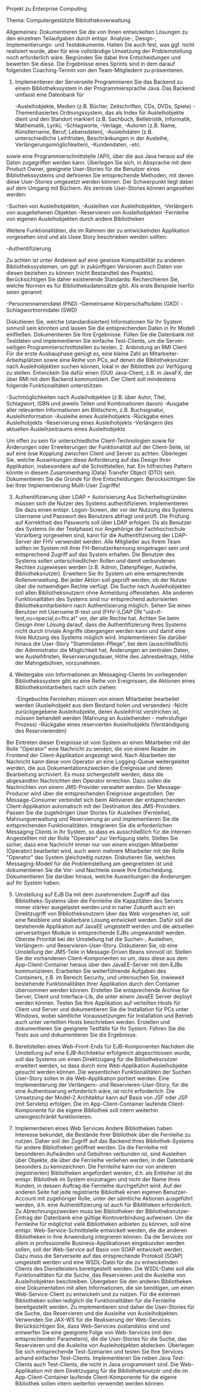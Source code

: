 Projekt zu Enterprise Computing

Thema:
Computergestützte Bibliotheksverwaltung

Allgemeines:
Dokumentieren Sie die von Ihnen entwickelten Lösungen zu den einzelnen Teilaufgaben durch entspr. Analyse-, Design-, Implementierungs- und Testdokumente. Halten Sie auch fest, was ggf. nicht realisiert wurde, aber für eine vollständige Umsetzung der Problemstellung noch erforderlich wäre. Begründen Sie dabei Ihre Entscheidungen und bewerten Sie diese.
Die Ergebnisse eines Sprints sind in dem darauf folgenden Coaching-Termin von den Team-Mitgliedern zu präsentieren.

1. Implementieren der Serverseite
Programmieren Sie das Backend zu einem Bibliothekssystem in der Programmiersprache Java. Das Backend umfasst eine Datenbank für

   -Ausleihobjekte, Medien (z.B. Bücher, Zeitschriften, CDs, DVDs, Spiele)
   -Themenbasiertes Ordnungssystem, das als Index für Ausleihobjekte dient und den Standort markiert (z.B. Sachbuch, Belletristik, Informatik, Mathematik, Lyrik),
   -Schlagworte,
   -Verlage,
   -Autoren (z.B. Name, Künstlername, Beruf, Lebensdaten),
   -Ausleihdaten (z.B. unterschiedliche Leihfristen, Beschränkungen in der Ausleihe, Verlängerungsmöglichkeiten),
   -Kundendaten,
   -etc.

sowie eine Programmierschnittstelle (API), über die aus Java heraus auf die Daten zugegriffen werden kann.
Überlegen Sie sich, in Absprache mit dem Product Owner, geeignete User-Stories für die Benutzer eines Bibliothekssystems und definieren Sie entsprechende Methoden, mit denen diese User-Stories umgesetzt werden können. Der Schwerpunkt liegt dabei auf dem Umgang mit Büchern. Als zentrale User-Stories können angesehen werden:

   -Suchen von Ausleihobjekten,
   -Ausleihen von Ausleihobjekten,
   -Verlängern von ausgeliehenen Objekten
   -Reservieren von Ausleihobjekten
   -Fernleihe von eigenen Ausleihobjekten durch andere Bibliotheken


Weitere Funktionalitäten, die im Rahmen der zu entwickelnden Applikation vorgesehen sind und als Usee Story beschrieben werden sollten:

   -Authentifizierung

Zu achten ist unter Anderem auf eine gewisse Kompatibilität zu anderen Bibliothekssystemen, um ggf. in zukünftigen Versionen auch Daten von diesen beziehen zu können (nicht Bestandteil des Projekts). Berücksichtigen Sie daher existierende Standards: Recherchieren Sie, welche Normen es für Bibliotheksdatensätze gibt. Als erste Beispiele hierfür seien genannt:

   -Personennamendatei (PND)
   -Gemeinsame Körperschaftsdatei (GKD)
   -Schlagwortnormdatei (SWD)

Diskutieren Sie, welche (standardisierten) Informationen für Ihr System sinnvoll sein könnten und lassen Sie die entsprechenden Daten in Ihr Modell einfließen. Dokumentieren Sie Ihre Ergebnisse.
Füllen Sie die Datenbank mit Testdaten und implementieren Sie einfache Test-Clients, um die Server-seitigen Programmierschnittstellen zu testen.
2. Anbindung an RMI Client
Für die erste Ausbauphase genügt es, eine kleine Zahl an Mitarbeiter-Arbeitsplätzen sowie eine Reihe von PCs, auf denen die Bibliotheksnutzer nach Ausleihobjekten suchen können, lokal in der Bibliothek zur Verfügung zu stellen. Entwickeln Sie dafür einen (GUI) Java-Client, z.B. in JavaFX, der über RMI mit dem Backend kommuniziert. Der Client soll mindestens folgende Funktionalitäten unterstützen:

   -Suchmöglichkeiten nach Ausleihobjekten (z.B. über Autor, Titel, Schlagwort, ISBN und jeweils Teilen und Kombinationen davon)
   -Ausgabe aller relevanten Informationen am Bildschirm, z.B. Buchsignatur, Ausleihinformation
   -Ausleihe eines Ausleihobjekts
   -Rückgabe eines Ausleihobjekts
   -Reservierung eines Ausleihobjekts
   -Verlängern des aktuellen Ausleihzeitraums eines Ausleihobjekts

Um offen zu sein für unterschiedliche Client-Technologien sowie für Änderungen oder Erweiterungen der Funktionalität auf der Client-Seite, ist auf eine lose Kopplung zwischen Client und Server zu achten. Überlegen Sie, welche Auswirkungen diese Anforderung auf das Design Ihrer Applikation, insbesondere auf die Schnittstellen, hat. Ein hilfreiches Pattern könnte in diesem Zusammenhang (Data) Transfer Object (DTO) sein. Dokumentieren Sie die Gründe für Ihre Entscheidungen.
Berücksichtigen Sie bei Ihrer Implementierung Mulit-User Zugriffe!

3. Authentifizierung über LDAP + Autorisierung
Aus Sicherheitsgründen müssen sich die Nutzer des Systems authentifizieren. Implementieren Sie dazu einen entspr. Logon-Screen, der vor der Nutzung des Systems Username und Passwort des Benutzers abfragt und prüft. Die Prüfung auf Korrektheit des Passworts soll über LDAP erfolgen. Da als Benutzer des Systems (in der Testphase) nur Angehörige der Fachhochschule Vorarlberg vorgesehen sind, kann für die Authentifizierung der LDAP-Server der FHV verwendet werden.
Alle Mitglieder aus Ihrem Team sollten im System mit ihrer FH-Benutzerkennung eingetragen sein und entsprechend Zugriff auf das System erhalten.
Die Benutzer des Systems sollen unterschiedlichen Rollen und damit verbundenen Rechten zugewiesen werden (z.B. Admin, Datenpfleger, Ausleihe, Bibliotheksnutzer). Erweitern Sie Ihr System um eine entsprechende Rollenverwaltung. Bei jeder Aktion soll geprüft werden, ob der Nutzer über die notwendigen Rechte verfügt. Die Suche nach Ausleihobjekten soll allen Bibliotheksnutzern ohne Anmeldung offenstehen. Alle anderen Funktionalitäten des Systems sind nur entsprechend autorisierten Bibliotheksmitarbeitern nach Authentisierung möglich. Sehen Sie einen Benutzer mit Username tf-test und (FHV-)LDAP DN "uid=tf-test,ou=special,o=fhv.at" vor, der alle Rechte hat.
Achten Sie beim Design ihrer Lösung darauf, dass die Authentifizierung Ihres Systems nicht durch triviale Angriffe übergangen werden kann und damit eine freie Nutzung des Systems möglich wird.
Implementieren Sie darüber hinaus die User-Story "Stammdaten-Pflege", bei dem (ausschließlich) der Administrator die Möglichkeit hat, Änderungen an zentralen Daten, wie Ausleihfristen, Reservierungsdauer, Höhe des Jahresbeitrags, Höhe der Mahngebühren, vorzunehmen.

4. Weitergabe von Informationen an Messaging-Clients
Im vorliegenden Bibliothekssystem gibt es eine Reihe von Ereignissen, die Aktionen eines Bibliotheksmitarbeiters nach sich ziehen:

   -Eingebuchte Fernleihen müssen von einem Mitarbeiter bearbeitet werden (Ausleihobjekt aus dem Bestand holen und versenden)
   -Nicht zurückgegebene Ausleihobjekte, deren Ausleihfrist verstrichen ist, müssen behandelt werden (Mahnung an Ausleihenden - mehrstufiger Prozess)
   -Rückgabe eines reservierten Ausleihobjekts (Verständigung des Reservierenden)

Bei Eintreten dieser Ereignisse ist vom System an einen Mitarbeiter mit der Rolle "Operator" eine Nachricht zu senden, die von einem Reader im Frontend der Client-Applikation angezeigt wird. Nach Abarbeiten der Nachricht kann diese vom Operator an eine Logging-Queue weitergeleitet werden, die aus Dokumentationszwecken die Ereignisse und deren Bearbeitung archiviert.
Es muss sichergestellt werden, dass die abgesandten Nachrichten den Operator erreichen. Dazu sollen die Nachrichten von einem JMS-Provider verwaltet werden. Der Message-Producer wird über die entsprechenden Ereignisse angestoßen. Der Message-Consumer verbindet sich beim Aktivieren der entsprechenden Client-Applikation automatisch mit der Destination des JMS-Providers.
Passen Sie die zugehörigen User Stories für Ausleihen (Fernleihe), Mahnungverwaltung und Reservierung an und implementieren Sie die entsprechenden Funktionalitäten. Integrieren Sie die erforderlichen Messaging Clients in Ihr System, so dass es ausschließlich für die internen Angestellten mit der Rolle "Operator" zur Verfügung steht. Stellen Sie sicher, dass eine Nachricht immer nur von einem einzigen Mitarbeiter (Operator) bearbeitet wird, auch wenn mehrere Mitarbeiter mit der Rolle "Operator" das System gleichzeitig nutzen.
Diskutieren Sie, welches Messaging-Modell für die Problemstellung am geeignetsten ist und dokumentieren Sie die Vor- und Nachteile sowie Ihre Entscheidung. Dokumentieren Sie darüber hinaus, welche Auswirkungen die Änderungen auf Ihr System haben.

5. Umstellung auf EJB
Da mit dem zunehmendem Zugriff auf das Bibliotheks-Systems über die Fernleihe die Kapazitäten des Servers immer stärker ausgelastet werden und in naher Zukunft auch ein Direktzugriff von Bibliotheksnutzern über das Web vorgesehen ist, soll eine flexiblere und skalierbare Lösung entwickelt werden. Dafür soll die bestehende Applikation auf JavaEE umgestellt werden und die aktuellen serverseitigen Module in entsprechende EJBs umgewandelt werden. Oberste Priorität bei der Umstellung hat die Suchen-, Ausleihen, Verlängern- und Reservieren-User-Story. Diskutieren Sie, ob eine Umstellung der JMS-Teile in Message-Driven Beans sinnvoll ist.
Stellen Sie die vorhandenen Client-Komponenten so um, dass diese aus dem App-Client-Container heraus über den JavaEE-Server mit den EJBs kommunizieren.
Erarbeiten Sie weiterführende Aufgaben des Containers, z.B. im Bereich Security, und untersuchen Sie, inwieweit bestehende Funktionalitäten Ihrer Applikation durch den Container übernommen werden können.
Erstellen Sie entsprechende Archive für Server, Client und Interface-Lib, die unter einem JavaEE Server deployt werden können. Testen Sie Ihre Applikation auf verteilten Hosts für Client und Server und dokumentieren Sie die Installation für PCs unter Windows, wobei sämtliche Voraussetzungen für Installation und Betrieb auch unter verteilten Hosts beschrieben werden.
Erstellen und dokumentieren Sie geeignete Testfälle für Ihr System. Führen Sie die Tests aus und dokumentieren Sie die Ergebnisse.

6. Bereitstellen eines Web-Front-Ends für EJB-Komponenten
Nachdem die Umstellung auf eine EJB-Architektur erfolgreich abgeschlossen wurde, soll das Systems um einen Direktzugang für die Bibliotheksnutzer erweitert werden, so dass durch eine Web-Applikation Ausleihobjekte gesucht werden können. Die wesentlichen Funktionalitäten der Suchen User-Story sollen in die Web-Applikation portiert werden. Eine Implementierung der Verlängern- und Reservieren-User-Story, für die eine Authentisierung erforderlich wäre, ist nicht erforderlich.
Die Umsetzung der Model-2 Architektur kann auf Basis von JSF oder JSP (mit Servlets) erfolgen. Die im App-Client-Container laufende Client-Komponente für die eigene Bibliothek soll intern weiterhin uneingeschränkt funktionieren.

7. Implementieren eines Web Services
Andere Bibliotheken haben Interesse bekundet, die Bestände Ihrer Bibliothek über die Fernleihe zu nutzen. Daher soll der Zugriff auf das Backend Ihres Bibliothek-Systems für andere Bibliotheken geöffnet werden.
Da die Fernleihe mit besonderen Aufwänden und Gebühren verbunden ist, sind Ausleihen über Objekte, die über die Fernleihe verliehen werden, in der Datenbank besonders zu kennzeichnen. Die Fernleihe kann nur von anderen (registrierten) Bibliotheken angefordert werden, d.h. als Entleiher ist die entspr. Bibliothek im System einzutragen und nicht der Name ihres Kunden, in dessen Auftrag die Fernleihe durchgeführt wird. Auf der anderen Seite hat jede registrierte Bibliothek einen eigenen Benutzer-Account mit zugehöriger Rolle, unter der sämtliche Aktionen ausgeführt werden, d.h. eine Authentifizierung ist auch für Biblitheken erforderlich. Zu Abrechnungszwecken muss bei Bibliotheken der Bibliotheksnutzer-Eintrag der Datenbank eine gültige Kontoverbindung aufweisen.
Um die Fernleihe für möglichst viele Bibliotheken anbieten zu können, soll eine entspr. Web-Service-Schnittstelle entwickelt werden, die die anderen Bibliotheken in ihre Anwendung integrieren können. Da die Services vor allem in professionelle Business-Applikationen eingebunden werden sollen, soll der Web-Service auf Basis von SOAP entwickelt werden. Dazu muss die Serverseite auf das entsprechende Protokoll (SOAP) umgestellt werden und eine WSDL-Datei für die zu entwickelnden Clients des Dienstleisters bereitgestellt werden. Die WSDL-Datei soll alle Funktionalitäten für die Suche, das Reservieren und die Ausleihe von Ausleihobjekten beschreiben. Übergeben Sie den anderen Bibliotheken eine Dokumentation mit allen Informationen, die sie benötigen, um einen Web-Service-Client zu entwickeln und zu nutzen.
Für die externen Bibliotheken sollen lediglich die Funktionalitäten für die Fernleihe bereitgestellt werden. Zu implementieren sind daher die User-Stories für die Suche, das Reservieren und die Ausleihe von Ausleihobjekten.
Verwenden Sie JAX-WS für die Realisierung der Web-Services. Berücksichtigen Sie, dass Web-Services zustandslos sind und entwerfen Sie eine geeignete Folge von Web-Services (mit den entsprechenden Parametern), die die User-Stories für die Suche, das Reservieren und die Ausleihe von Ausleihobjekten abdecken.
Überlegen Sie sich entsprechende Test-Szenarien und testen Sie Ihre Services anhand einfacher Test-Clients.
Implementieren Sie neben Java Test-Clients auch Test-Clients, die nicht in Java programmiert sind.
Die Web-Applikation mit dem Direktzugang für die Bibliotheksnutzer und die im App-Client-Container laufende Client-Komponente für die eigene Bibliothek sollen intern weiterhin verwendet werden können.
